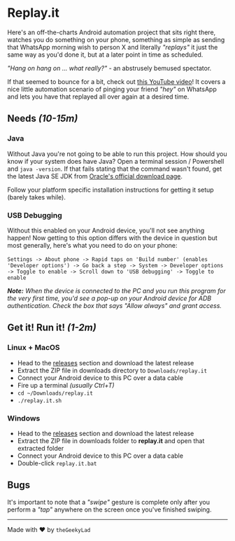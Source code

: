 # Replay.it

Here's an off-the-charts Android automation project that sits right there, watches you do something on your phone, something as simple as sending that WhatsApp morning wish to person X and literally _"replays"_ it just the same way as you'd done it, but at a later point in time as scheduled. 

_"Hang on hang on ... what really?"_ - an abstrusely bemused spectator.

If that seemed to bounce for a bit, check out [this YouTube video](https://youtu.be/mqhi7q1Otz0)! It covers a nice little automation scenario of pinging your friend _"hey"_ on WhatsApp and lets you have that replayed all over again at a desired time.

## Needs _(10-15m)_

### Java

Without Java you're not going to be able to run this project. How should you know if your system does have Java? Open a terminal session / Powershell and `java -version`. If that fails stating that the command wasn't found, get the latest Java SE JDK from [Oracle's official download page](https://www.oracle.com/in/java/technologies/javase-downloads.html).

Follow your platform specific installation instructions for getting it setup (barely takes while).

### USB Debugging

Without this enabled on your Android device, you'll not see anything happen! Now getting to this option differs with the device in question but most generally, here's what you need to do on your phone:
<br><br>
`Settings -> About phone -> Rapid taps on 'Build number' (enables 'Developer options') -> Go back a step -> System -> Developer options -> Toggle to enable -> Scroll down to 'USB debugging' -> Toggle to enable`

_**Note:** When the device is connected to the PC and you run this program for the very first time, you'd see a pop-up on your Android device for ADB authentication. Check the box that says "Allow always" and grant access._

## Get it! Run it! _(1-2m)_

### Linux + MacOS

- Head to the [releases](https://github.com/theGeekyLad/replay.it/releases) section and download the latest release
- Extract the ZIP file in downloads directory to `Downloads/replay.it`
- Connect your Android device to this PC over a data cable
- Fire up a terminal _(usually Ctrl+T)_
- `cd ~/Downloads/replay.it`
- `./replay.it.sh`

### Windows

- Head to the [releases](https://github.com/theGeekyLad/replay.it/releases) section and download the latest release
- Extract the ZIP file in downloads folder to **replay.it** and open that extracted folder
- Connect your Android device to this PC over a data cable
- Double-click `replay.it.bat`

## Bugs

It's important to note that a _"swipe"_ gesture is complete only after you perform a _"tap"_ anywhere on the screen once you've finished swiping.

---

Made with :heart: by `theGeekyLad`